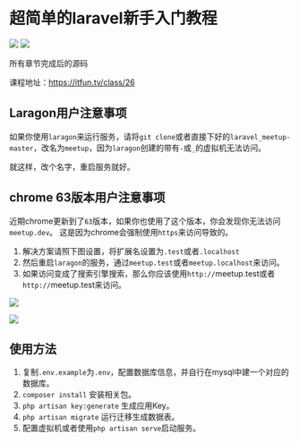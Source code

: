 # 超简单的laravel新手入门教程


![](https://images.itfun.tv/photo/2017/laravel_meetup_index.png)
![](https://images.itfun.tv/photo/2017/laravel_meetup_show.png)

所有章节完成后的源码

课程地址：https://itfun.tv/class/26

## Laragon用户注意事项

如果你使用`laragon`来运行服务，请将`git clone`或者直接下好的`laravel_meetup-master`，改名为`meetup`，因为`laragon`创建的带有`-`或`_`的虚拟机无法访问。

就这样，改个名字，重启服务就好。

## chrome 63版本用户注意事项

近期chrome更新到了`63`版本，如果你也使用了这个版本，你会发现你无法访问 `meetup.dev`。
这是因为chrome会强制使用`https`来访问导致的。

1. 解决方案请照下图设置，将扩展名设置为`.test`或者`.localhost`
2. 然后重启`laragon`的服务，通过`meetup.test`或者`meetup.localhost`来访问。
3. 如果访问变成了搜索引擎搜索，那么你应该使用`http://`meetup.test或者`http://`meetup.test来访问。

![](https://images.itfun.tv/photo/2017/a42cedf8d931f24aedd981a8432603f7.png-large)

![](https://images.itfun.tv/photo/2017/44deb2b8aff37fc11d5f549f1c5ffcb5.png-large)


## 使用方法

1. 复制`.env.example`为`.env`，配置数据库信息，并自行在mysql中建一个对应的数据库。
2. `composer install` 安装相关包。
3. `php artisan key:generate` 生成应用Key。
4. `php artisan migrate` 运行迁移生成数据表。
5. 配置虚拟机或者使用`php artisan serve`启动服务。